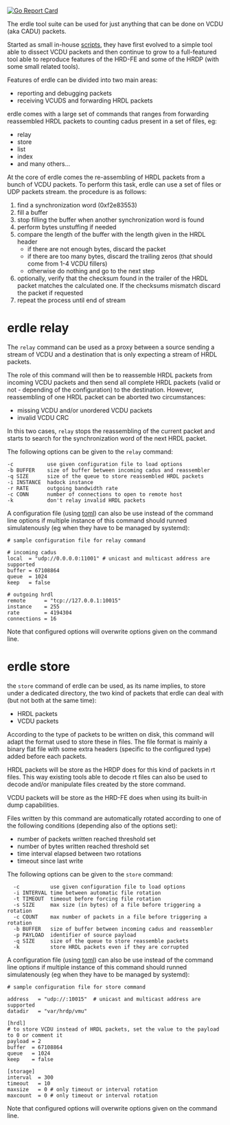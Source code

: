 [![Go Report Card](https://goreportcard.com/badge/github.com/busoc/erdle)](https://goreportcard.com/report/github.com/busoc/erdle)

The erdle tool suite can be used for just anything that can be done on VCDU (aka
CADU) packets.

Started as small in-house [scripts](https://github.com/busoc/cadus), they have
first evolved to a simple tool able to dissect VCDU packets and then continue to
grow to a full-featured tool able to reproduce features of the HRD-FE and some
of the HRDP (with some small related tools).

Features of erdle can be divided into two main areas:

* reporting and debugging packets
* receiving VCUDS and forwarding HRDL packets

erdle comes with a large set of commands that ranges from forwarding reassembled
HRDL packets to counting cadus present in a set of files, eg:

* relay
* store
* list
* index
* and many others...

At the core of erdle comes the re-assembling of HRDL packets from a bunch of
VCDU packets. To perform this task, erdle can use a set of files or UDP packets
stream. the procedure is as follows:

1. find a synchronization word (0xf2e83553)
2. fill a buffer
3. stop filling the buffer when another synchronization word is found
4. perform bytes unstuffing if needed
5. compare the length of the buffer with the length given in the HRDL header
   - if there are not enough bytes, discard the packet
   - if there are too many bytes, discard the trailing zeros (that should come
    from 1-4 VCDU fillers)
   - otherwise do nothing and go to the next step
6. optionally, verify that the checksum found in the trailer of the HRDL packet
  matches the calculated one. If the checksums mismatch discard the packet if
  requested
7. repeat the process until end of stream

# erdle relay

The ``relay`` command can be used as a proxy between a source sending a stream of
VCDU and a destination that is only expecting a stream of HRDL packets.

The role of this command will then be to reassemble HRDL packets from incoming
VCDU packets and then send all complete HRDL packets (valid or not - depending
of the configuration) to the destination. However, reassembling of one HRDL packet
can be aborted two circumstances:

* missing VCDU and/or unordered VCDU packets
* invalid VCDU CRC

In this two cases, ``relay`` stops the reassembling of the current packet and
starts to search for the synchronization word of the next HRDL packet.

The following options can be given to the ``relay`` command:

```
-c           use given configuration file to load options
-b BUFFER    size of buffer between incoming cadus and reassembler
-q SIZE      size of the queue to store reassembled HRDL packets
-i INSTANCE  hadock instance
-r RATE      outgoing bandwidth rate
-c CONN      number of connections to open to remote host
-k           don't relay invalid HRDL packets
```

A configuration file (using [toml](https://github.com/toml-lang/toml)) can also
be use instead of the command line options if multiple instance of this command
should runned simulatenously (eg when they have to be managed by systemd):

```
# sample configuration file for relay command

# incoming cadus
local  = "udp://0.0.0.0:11001" # unicast and multicast address are supported
buffer = 67108864
queue  = 1024
keep   = false

# outgoing hrdl
remote      = "tcp://127.0.0.1:10015"
instance    = 255
rate        = 4194304
connections = 16
```

Note that configured options will overwrite options given on the command line.

# erdle store

the ``store`` command of erdle can be used, as its name implies, to store under a
dedicated directory, the two kind of packets that erdle can deal with (but not
both at the same time):

* HRDL packets
* VCDU packets

According to the type of packets to be written on disk, this command will adapt
the format used to store these in files. The file format is mainly a binary flat
file with some extra headers (specific to the configured type) added before each
packets.

HRDL packets will be store as the HRDP does for this kind of packets in rt files.
This way existing tools able to decode rt files can also be used to decode and/or
manipulate files created by the store command.

VCDU packets will be store as the HRD-FE does when using its built-in dump
capabilities.

Files written by this command are automatically rotated according to one of the
following conditions (depending also of the options set):

* number of packets written reached threshold set
* number of bytes written reached threshold set
* time interval elapsed between two rotations
* timeout since last write

The following options can be given to the ``store`` command:

```
  -c          use given configuration file to load options
  -i INTERVAL time between automatic file rotation
  -t TIMEOUT  timeout before forcing file rotation
  -s SIZE     max size (in bytes) of a file before triggering a rotation
  -c COUNT    max number of packets in a file before triggering a rotation
  -b BUFFER   size of buffer between incoming cadus and reassembler
  -p PAYLOAD  identifier of source payload
  -q SIZE     size of the queue to store reassemble packets
  -k          store HRDL packets even if they are corrupted
```

A configuration file (using [toml](https://github.com/toml-lang/toml)) can also
be use instead of the command line options if multiple instance of this command
should runned simulatenously (eg when they have to be managed by systemd):

```
# sample configuration file for store command

address   = "udp://:10015"  # unicast and multicast address are supported
datadir   = "var/hrdp/vmu"

[hrdl]
# to store VCDU instead of HRDL packets, set the value to the payload to 0 or comment it
payload = 2
buffer  = 67108864
queue   = 1024
keep    = false

[storage]
interval  = 300
timeout   = 10
maxsize   = 0 # only timeout or interval rotation
maxcount  = 0 # only timeout or interval rotation
```

Note that configured options will overwrite options given on the command line.
